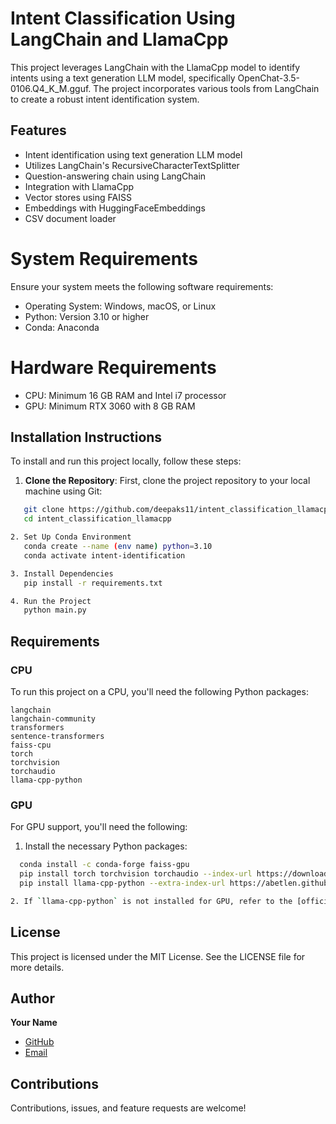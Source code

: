 # Intent Classification Using LangChain and LlamaCpp

This project leverages LangChain with the LlamaCpp model to identify intents using a text generation LLM model, specifically OpenChat-3.5-0106.Q4_K_M.gguf. The project incorporates various tools from LangChain to create a robust intent identification system.

## Features

- Intent identification using text generation LLM model
- Utilizes LangChain's RecursiveCharacterTextSplitter
- Question-answering chain using LangChain
- Integration with LlamaCpp
- Vector stores using FAISS
- Embeddings with HuggingFaceEmbeddings
- CSV document loader

# System Requirements
  Ensure your system meets the following software requirements:
  - Operating System: Windows, macOS, or Linux
  - Python: Version 3.10 or higher
  - Conda: Anaconda 

# Hardware Requirements

  - CPU: Minimum 16 GB RAM and Intel i7 processor
  - GPU: Minimum RTX 3060 with 8 GB RAM

## Installation Instructions

To install and run this project locally, follow these steps:

1. **Clone the Repository**: First, clone the project repository to your local machine using Git:

```sh
   git clone https://github.com/deepaks11/intent_classification_llamacpp
   cd intent_classification_llamacpp

2. Set Up Conda Environment
   conda create --name (env name) python=3.10
   conda activate intent-identification

3. Install Dependencies
   pip install -r requirements.txt

4. Run the Project
   python main.py
```

## Requirements

### CPU

To run this project on a CPU, you'll need the following Python packages:

```plaintext
langchain
langchain-community
transformers
sentence-transformers
faiss-cpu
torch
torchvision
torchaudio
llama-cpp-python
```

### GPU

For GPU support, you'll need the following:

1. Install the necessary Python packages:

```sh
  conda install -c conda-forge faiss-gpu
  pip install torch torchvision torchaudio --index-url https://download.pytorch.org/whl/cu121
  pip install llama-cpp-python --extra-index-url https://abetlen.github.io/llama-cpp-python/whl/cu124

2. If `llama-cpp-python` is not installed for GPU, refer to the [official installation guide](https://github.com/abetlen/llama-cpp-python).
```
## License

This project is licensed under the MIT License. See the LICENSE file for more details.
## Author

**Your Name**
- [GitHub](https://github.com/deepaks11)
- [Email](mailto:deepaklsm11@gmail.com)

## Contributions

Contributions, issues, and feature requests are welcome!
                                                                       
